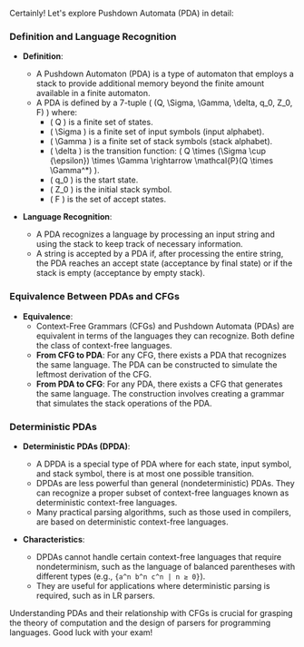 
Certainly! Let's explore Pushdown Automata (PDA) in detail:

### Definition and Language Recognition

- **Definition**:
  - A Pushdown Automaton (PDA) is a type of automaton that employs a stack to provide additional memory beyond the finite amount available in a finite automaton.
  - A PDA is defined by a 7-tuple \( (Q, \Sigma, \Gamma, \delta, q_0, Z_0, F) \) where:
    - \( Q \) is a finite set of states.
    - \( \Sigma \) is a finite set of input symbols (input alphabet).
    - \( \Gamma \) is a finite set of stack symbols (stack alphabet).
    - \( \delta \) is the transition function: \( Q \times (\Sigma \cup \{\epsilon\}) \times \Gamma \rightarrow \mathcal{P}(Q \times \Gamma^*) \).
    - \( q_0 \) is the start state.
    - \( Z_0 \) is the initial stack symbol.
    - \( F \) is the set of accept states.

- **Language Recognition**:
  - A PDA recognizes a language by processing an input string and using the stack to keep track of necessary information.
  - A string is accepted by a PDA if, after processing the entire string, the PDA reaches an accept state (acceptance by final state) or if the stack is empty (acceptance by empty stack).

### Equivalence Between PDAs and CFGs

- **Equivalence**:
  - Context-Free Grammars (CFGs) and Pushdown Automata (PDAs) are equivalent in terms of the languages they can recognize. Both define the class of context-free languages.
  - **From CFG to PDA**: For any CFG, there exists a PDA that recognizes the same language. The PDA can be constructed to simulate the leftmost derivation of the CFG.
  - **From PDA to CFG**: For any PDA, there exists a CFG that generates the same language. The construction involves creating a grammar that simulates the stack operations of the PDA.

### Deterministic PDAs

- **Deterministic PDAs (DPDA)**:
  - A DPDA is a special type of PDA where for each state, input symbol, and stack symbol, there is at most one possible transition.
  - DPDAs are less powerful than general (nondeterministic) PDAs. They can recognize a proper subset of context-free languages known as deterministic context-free languages.
  - Many practical parsing algorithms, such as those used in compilers, are based on deterministic context-free languages.

- **Characteristics**:
  - DPDAs cannot handle certain context-free languages that require nondeterminism, such as the language of balanced parentheses with different types (e.g., `{a^n b^n c^n | n ≥ 0}`).
  - They are useful for applications where deterministic parsing is required, such as in LR parsers.

Understanding PDAs and their relationship with CFGs is crucial for grasping the theory of computation and the design of parsers for programming languages. Good luck with your exam!

